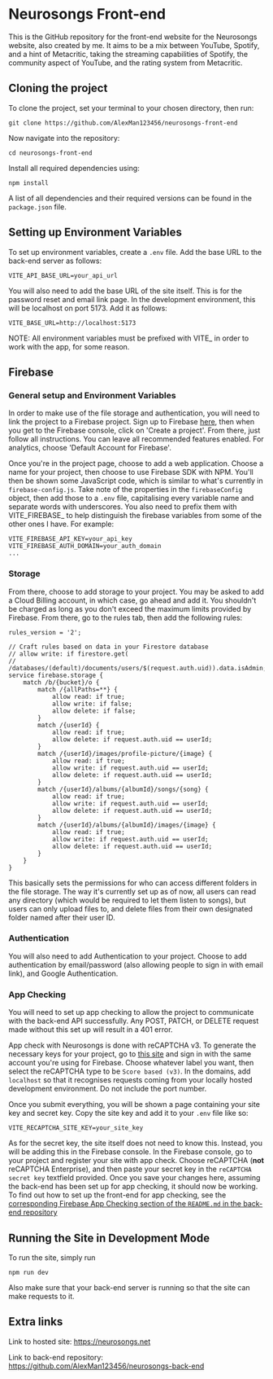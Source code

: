 # Neurosongs Front-end

This is the GitHub repository for the front-end website for the Neurosongs website, also created by me. It aims to be a mix between YouTube, Spotify, and a hint of Metacritic, taking the streaming capabilities of Spotify, the community aspect of YouTube, and the rating system from Metacritic.

## Cloning the project

To clone the project, set your terminal to your chosen directory, then run:

    git clone https://github.com/AlexMan123456/neurosongs-front-end

Now navigate into the repository:

    cd neurosongs-front-end

Install all required dependencies using:

    npm install

A list of all dependencies and their required versions can be found in the `package.json` file.

## Setting up Environment Variables

To set up environment variables, create a `.env` file. Add the base URL to the back-end server as follows:

    VITE_API_BASE_URL=your_api_url

You will also need to add the base URL of the site itself. This is for the password reset and email link page. In the development environment, this will be localhost on port 5173. Add it as follows:

    VITE_BASE_URL=http://localhost:5173

NOTE: All environment variables must be prefixed with VITE_ in order to work with the app, for some reason.

## Firebase

### General setup and Environment Variables

In order to make use of the file storage and authentication, you will need to link the project to a Firebase project. Sign up to Firebase [here](https://firebase.google.com/?gad_source=1&gclid=CjwKCAiAlPu9BhAjEiwA5NDSA0NMAcY6FbpP4gRMC9gR49YFXUeUDYg8xKgo00bcc0xBsejMOC5hehoCYXkQAvD_BwE&gclsrc=aw.ds), then when you get to the Firebase console, click on 'Create a project'. From there, just follow all instructions. You can leave all recommended features enabled. For analytics, choose 'Default Account for Firebase'.

Once you're in the project page, choose to add a web application. Choose a name for your project, then choose to use Firebase SDK with NPM. You'll then be shown some JavaScript code, which is similar to what's currently in `firebase-config.js`. Take note of the properties in the `firebaseConfig` object, then add those to a `.env` file, capitalising every variable name and separate words with underscores. You also need to prefix them with VITE_FIREBASE_ to help distinguish the firebase variables from some of the other ones I have. For example:

    VITE_FIREBASE_API_KEY=your_api_key
    VITE_FIREBASE_AUTH_DOMAIN=your_auth_domain
    ...

### Storage

From there, choose to add storage to your project. You may be asked to add a Cloud Billing account, in which case, go ahead and add it. You shouldn't be charged as long as you don't exceed the maximum limits provided by Firebase. From there, go to the rules tab, then add the following rules:

    rules_version = '2';

    // Craft rules based on data in your Firestore database
    // allow write: if firestore.get(
    //    /databases/(default)/documents/users/$(request.auth.uid)).data.isAdmin;
    service firebase.storage {
        match /b/{bucket}/o {
            match /{allPaths=**} {
                allow read: if true;
                allow write: if false;
                allow delete: if false;
            }
            match /{userId} {
                allow read: if true;
                allow delete: if request.auth.uid == userId;
            }
            match /{userId}/images/profile-picture/{image} {
                allow read: if true;
                allow write: if request.auth.uid == userId;
                allow delete: if request.auth.uid == userId;
            }
            match /{userId}/albums/{albumId}/songs/{song} {
                allow read: if true;
                allow write: if request.auth.uid == userId;
                allow delete: if request.auth.uid == userId;
            }
            match /{userId}/albums/{albumId}/images/{image} {
                allow read: if true;
                allow write: if request.auth.uid == userId;
                allow delete: if request.auth.uid == userId;
            }
        }
    }

This basically sets the permissions for who can access different folders in the file storage. The way it's currently set up as of now, all users can read any directory (which would be required to let them listen to songs), but users can only upload files to, and delete files from their own designated folder named after their user ID.

### Authentication

You will also need to add Authentication to your project. Choose to add authentication by email/password (also allowing people to sign in with email link), and Google Authentication.

### App Checking

You will need to set up app checking to allow the project to communicate with the back-end API successfully. Any POST, PATCH, or DELETE request made without this set up will result in a 401 error.

App check with Neurosongs is done with reCAPTCHA v3. To generate the necessary keys for your project, go to [this site](https://www.google.com/recaptcha/admin/create) and sign in with the same account you're using for Firebase. Choose whatever label you want, then select the reCAPTCHA type to be `Score based (v3)`. In the domains, add `localhost` so that it recognises requests coming from your locally hosted development environment. Do not include the port number.

Once you submit everything, you will be shown a page containing your site key and secret key. Copy the site key and add it to your `.env` file like so:
    
    VITE_RECAPTCHA_SITE_KEY=your_site_key

As for the secret key, the site itself does not need to know this. Instead, you will be adding this in the Firebase console. In the Firebase console, go to your project and register your site with app check. Choose reCAPTCHA (**not** reCAPTCHA Enterprise), and then paste your secret key in the `reCAPTCHA secret key` textfield provided. Once you save your changes here, assuming the back-end has been set up for app checking, it should now be working. To find out how to set up the front-end for app checking, see the [corresponding Firebase App Checking section of the `README.md` in the back-end repository](https://github.com/AlexMan123456/neurosongs-back-end?tab=readme-ov-file#firebase-app-checking)

## Running the Site in Development Mode

To run the site, simply run

    npm run dev

Also make sure that your back-end server is running so that the site can make requests to it.

## Extra links

Link to hosted site: https://neurosongs.net

Link to back-end repository: https://github.com/AlexMan123456/neurosongs-back-end
